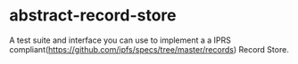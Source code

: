 # abstract-record-store
A test suite and interface you can use to implement a a IPRS compliant(https://github.com/ipfs/specs/tree/master/records) Record Store. 
